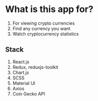 # What is this app for?

1. For viewing crypto currencies
2. Find any currency you want
3. Watch cryptocurrency statistics

## Stack
1. React.js
2. Redux, reduxjs-toolkit
3. Chart.js
4. SCSS
5. Material UI
6. Axios
7. Coin Gecko API


